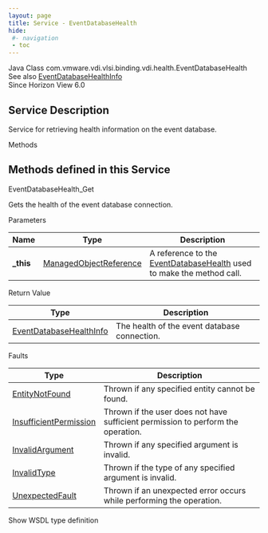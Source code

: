 ```yaml
---
layout: page
title: Service - EventDatabaseHealth
hide:
 #- navigation
 - toc
---
```


  
  
  



Java Class
    com.vmware.vdi.vlsi.binding.vdi.health.EventDatabaseHealth  
See also
     [EventDatabaseHealthInfo](vdi.health.EventDatabaseHealth.EventDatabaseHealthInfo.md)  
Since 
    Horizon View 6.0

  


## Service Description

Service for retrieving health information on the event database. 

Methods

Methods defined in this Service   
---  
EventDatabaseHealth_Get  
  



Gets the health of the event database connection. 

Parameters 

Name| Type| Description  
---|---|---  
**_this**| [ManagedObjectReference](vmodl.ManagedObjectReference.md)|  A reference to the [EventDatabaseHealth](vdi.health.EventDatabaseHealth.md) used to make the method call.   
  


Return Value 

Type |  Description   
---|---  
[EventDatabaseHealthInfo](vdi.health.EventDatabaseHealth.EventDatabaseHealthInfo.md)| The health of the event database connection.  
  


Faults 

Type |  Description   
---|---  
[EntityNotFound](vdi.fault.EntityNotFound.md)| Thrown if any specified entity cannot be found.  
[InsufficientPermission](vdi.fault.InsufficientPermission.md)| Thrown if the user does not have sufficient permission to perform the operation.  
[InvalidArgument](vdi.fault.InvalidArgument.md)| Thrown if any specified argument is invalid.  
[InvalidType](vdi.fault.InvalidType.md)| Thrown if the type of any specified argument is invalid.  
[UnexpectedFault](vdi.fault.UnexpectedFault.md)| Thrown if an unexpected error occurs while performing the operation.  
  
Show WSDL type definition

  
  
  
  
  
  
  

